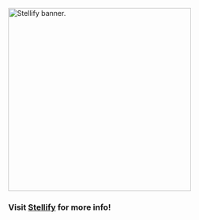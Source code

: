 <a href="https://stellify.net" target="_blank"><img src="https://i2.wp.com/stellify.net/wp-content/themes/photographicmemorealign/screenshot.jpg?w=740&ssl=1" alt="Stellify banner." width="370" height="270" style="max-width:100%;height:auto;"></a>

### Visit <a href="https://stellify.net" target="_blank">Stellify</a> for more info!
